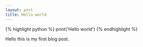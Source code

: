 ```yaml
---
layout: post
title: Hello world
---
```


{% highlight python %}
print('Hello world')
{% endhighlight %}

Hello this is my first blog post.